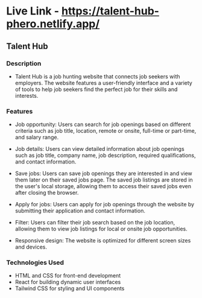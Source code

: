 # Live Link - https://talent-hub-phero.netlify.app/

## Talent Hub

### Description
- Talent Hub is a job hunting website that connects job seekers with employers. The website features a user-friendly interface and a variety of tools to help job seekers find the perfect job for their skills and interests.

### Features
- Job opportunity: Users can search for job openings based on different criteria such as job title, location, remote or onsite, full-time or part-time, and salary range.

- Job details: Users can view detailed information about job openings such as job title, company name, job description, required qualifications, and contact information.

- Save jobs: Users can save job openings they are interested in and view them later on their saved jobs page. The saved job listings are stored in the user's local storage, allowing them to access their saved jobs even after closing the browser.

- Apply for jobs: Users can apply for job openings through the website by submitting their application and contact information.

- Filter: Users can filter their job search based on the job location, allowing them to view job listings for local or onsite job opportunities.

- Responsive design: The website is optimized for different screen sizes and devices.

### Technologies Used
- HTML and CSS for front-end development
- React for building dynamic user interfaces
- Tailwind CSS for styling and UI components
